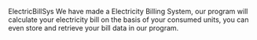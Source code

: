 ElectricBillSys
We have made a Electricity Billing System, our program will calculate your electricity bill on the basis of your consumed units, you can even store and retrieve your bill data in our program.
